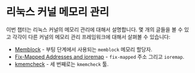# 리눅스 커널 메모리 관리

이번 챕터는 리눅스 커널의 메모리 관리에 대해서 설명합니다. 몇 개의 글들을 볼 수 있고 각각이 다른
커널의 메모리 관리 프레임워크에 대해서 살펴볼 수 있습니다:

* [Memblock](linux-mm-1.md) - 부팅 단계에서 사용되는 `memblock` 메모리 할당자.
* [Fix-Mapped Addresses and ioremap](linux-mm-2.md) - `fix-mapped` 주소 그리고 `ioremap`.
* [kmemcheck](linux-mm-3.md) - 세 번째로는 `kmemcheck` 툴.

